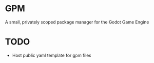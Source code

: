 # GPM
A small, privately scoped package manager for the Godot Game Engine

# TODO
 - Host public yaml template for gpm files